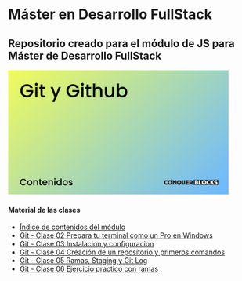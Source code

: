 <h1>Máster en Desarrollo FullStack</h1>

<h2>Repositorio creado para el módulo de JS para Máster de Desarrollo FullStack</h2>

<img width="450px" src="00_indice_modulo/portada.jpg" alt="Portada del módulo de JS" />

<h4>Material de las clases</h4>
<ul>
    <li><a target="_blank" href="./00_indice_modulo/Git y Github - Contenidos.pdff">Índice de contenidos del módulo</a></li>
    <li><a target="_blank" href="./01_clases/Git - Clase 02 Prepara tu terminal como un Pro en Windows/Git - Clase 02 Prepara tu terminal como un Pro en Windows.pdf">Git - Clase 02 Prepara tu terminal como un Pro en Windows</a></li>
    <li><a target="_blank" href="./01_clases/Git - Clase 03 Instalacion y configuracion/Git - Clase 03 Instalacion y configuracion.pdf">Git - Clase 03 Instalacion y configuracion</a></li>
    <li><a target="_blank" href="./01_clases/Git - Clase 04 Creación de un repositorio y primeros comandos/Git - Clase 04 Creacion de un repositorio y primeros comandos.pdf">Git - Clase 04 Creación de un repositorio y primeros comandos</a></li>
    <li><a target="_blank" href="./01_clases/Git - Clase 05 Ramas, Staging  y Git Log/Git - Clase 05 Ramas, Staging  y Git Log.pdf">Git - Clase 05 Ramas, Staging  y Git Log</a></li>
    <li><a target="_blank" href="./01_clases/Git - Clase 06 Ejercicio practico con ramas/Git - Clase 06 Ejercicio practico con ramas.pdf">Git - Clase 06 Ejercicio practico con ramas</a></li>
</ul>

